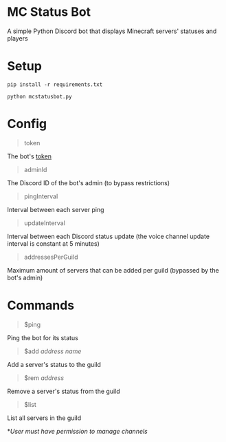 # MC Status Bot
A simple Python Discord bot that displays Minecraft servers' statuses and players

# Setup
`pip install -r requirements.txt`

`python mcstatusbot.py`

# Config
> token

The bot's [token](https://www.writebots.com/discord-bot-token/)

> adminId

The Discord ID of the bot's admin (to bypass restrictions)

> pingInterval

Interval between each server ping

> updateInterval

Interval between each Discord status update (the voice channel update interval is constant at 5 minutes)

> addressesPerGuild

Maximum amount of servers that can be added per guild (bypassed by the bot's admin)

# Commands
> $ping

Ping the bot for its status

> $add *address name*

Add a server's status to the guild

> $rem *address*

Remove a server's status from the guild

> $list

List all servers in the guild

**User must have permission to manage channels*
